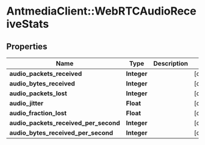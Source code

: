 # AntmediaClient::WebRTCAudioReceiveStats

## Properties
Name | Type | Description | Notes
------------ | ------------- | ------------- | -------------
**audio_packets_received** | **Integer** |  | [optional] 
**audio_bytes_received** | **Integer** |  | [optional] 
**audio_packets_lost** | **Integer** |  | [optional] 
**audio_jitter** | **Float** |  | [optional] 
**audio_fraction_lost** | **Float** |  | [optional] 
**audio_packets_received_per_second** | **Integer** |  | [optional] 
**audio_bytes_received_per_second** | **Integer** |  | [optional] 


